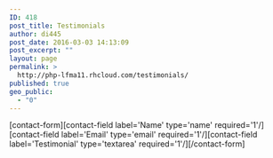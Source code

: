 ```yaml
---
ID: 418
post_title: Testimonials
author: di445
post_date: 2016-03-03 14:13:09
post_excerpt: ""
layout: page
permalink: >
  http://php-lfma11.rhcloud.com/testimonials/
published: true
geo_public:
  - "0"
---
```

[contact-form][contact-field label='Name' type='name' required='1'/][contact-field label='Email' type='email' required='1'/][contact-field label='Testimonial' type='textarea' required='1'/][/contact-form]